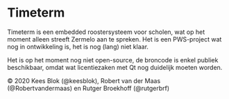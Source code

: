 # Timeterm

Timeterm is een embedded roostersysteem voor scholen, wat op het moment alleen streeft Zermelo aan te spreken.
Het is een PWS-project wat nog in ontwikkeling is, het is nog (lang) niet klaar.

Het is op het moment nog niet open-source, de broncode is enkel publiek beschikbaar, omdat wat licentiezaken met Qt nog duidelijk moeten worden.

© 2020 Kees Blok (@keesblok), Robert van der Maas (@Robertvandermaas) en Rutger Broekhoff (@rutgerbrf)

